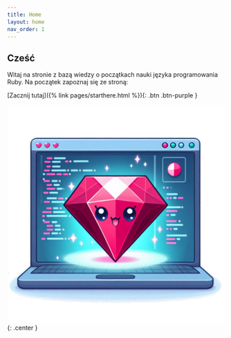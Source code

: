 ```yaml
---
title: Home
layout: home
nav_order: 1
---
```

## Cześć
Witaj na stronie z bazą wiedzy o początkach nauki języka programowania Ruby. Na początek zapoznaj się ze stroną:

[Zacznij tutaj]({% link pages/starthere.html %}){: .btn .btn-purple }

![](images/cuteruby.jpg){: .center }